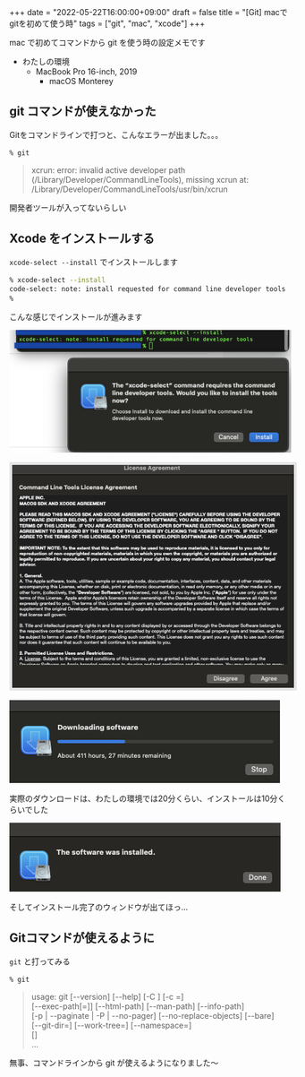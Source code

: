 +++
date = "2022-05-22T16:00:00+09:00"
draft = false
title = "[Git] macでgitを初めて使う時"
tags = ["git", "mac", "xcode"]
+++

mac で初めてコマンドから git を使う時の設定メモです

- わたしの環境
  - MacBook Pro 16-inch, 2019
    - macOS Monterey

## git コマンドが使えなかった

Gitをコマンドラインで打つと、こんなエラーが出ました。。。


```bash
% git 
```

> xcrun: error: invalid active developer path (/Library/Developer/CommandLineTools), missing xcrun at: /Library/Developer/CommandLineTools/usr/bin/xcrun


開発者ツールが入ってないらしい

## Xcode をインストールする

`xcode-select --install` でインストールします

```bash
% xcode-select --install
code-select: note: install requested for command line developer tools
% 
```

こんな感じでインストールが進みます

![](/pic/Using-git-command-line-on-mac_00.png)

<img src="/pic/Using-git-command-line-on-mac_01.png" style="border:solid 5px #e6e6e6"/> 

![](/pic/Using-git-command-line-on-mac_02.png)

実際のダウンロードは、わたしの環境では20分くらい、インストールは10分くらいでした

![](/pic/Using-git-command-line-on-mac_03.png)

そしてインストール完了のウィンドウが出てほっ…

## Gitコマンドが使えるように

`git` と打ってみる

```bash
% git                   
```

> usage: git [--version] [--help] [-C <path>] [-c <name>=<value>]  
           [--exec-path[=<path>]] [--html-path] [--man-path] [--info-path]  
           [-p | --paginate | -P | --no-pager] [--no-replace-objects] [--bare]  
           [--git-dir=<path>] [--work-tree=<path>] [--namespace=<name>]  
           <command> [<args>]  
...

無事、コマンドラインから git が使えるようになりました〜